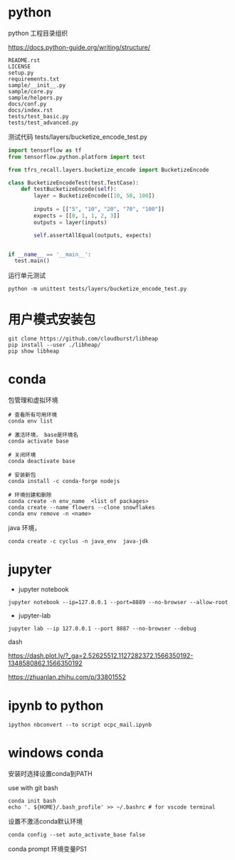 
# python

python 工程目录组织

https://docs.python-guide.org/writing/structure/
```
README.rst
LICENSE
setup.py
requirements.txt
sample/__init__.py
sample/core.py
sample/helpers.py
docs/conf.py
docs/index.rst
tests/test_basic.py
tests/test_advanced.py
```

测试代码
tests/layers/bucketize_encode_test.py
```python
import tensorflow as tf
from tensorflow.python.platform import test

from tfrs_recall.layers.bucketize_encode import BucketizeEncode

class BucketizeEncodeTest(test.TestCase):
    def testBucketizeEncode(self):
        layer = BucketizeEncode([10, 50, 100])
        
        inputs = [["5", "10", "20", "70", "100"]]
        expects = [[0, 1, 1, 2, 3]]
        outputs = layer(inputs)

        self.assertAllEqual(outputs, expects)


if __name__ == '__main__':
  test.main()
```

运行单元测试
```
python -m unittest tests/layers/bucketize_encode_test.py
```


# 用户模式安装包
```
git clone https://github.com/cloudburst/libheap
pip install --user ./libheap/
pip show libheap 
```


# conda

包管理和虚拟环境
```
# 查看所有可用环境
conda env list

# 激活环境， base是环境名
conda activate base

# 关闭环境
conda deactivate base

# 安装新包
conda install -c conda-forge nodejs

# 环境创建和删除
conda create -n env_name  <list of packages>
conda create --name flowers --clone snowflakes
conda env remove -n <name>
```

java 环境，
```
conda create -c cyclus -n java_env  java-jdk
```

# jupyter

- jupyter notebook

```
jupyter notebook --ip=127.0.0.1 --port=8889 --no-browser --allow-root 
```

- jupyter-lab
```
jupyter lab --ip 127.0.0.1 --port 8887 --no-browser --debug
```

dash

https://dash.plot.ly/?_ga=2.52625512.1127282372.1566350192-1348580862.1566350192

https://zhuanlan.zhihu.com/p/33801552

# ipynb to python
```
ipython nbconvert --to script ocpc_mail.ipynb
```


# windows conda

安装时选择设置conda到PATH

use with git bash
```
conda init bash
echo '. ${HOME}/.bash_profile' >> ~/.bashrc # for vscode terminal
```

设置不激活conda默认环境
```
conda config --set auto_activate_base false
```

conda prompt 环境变量PS1